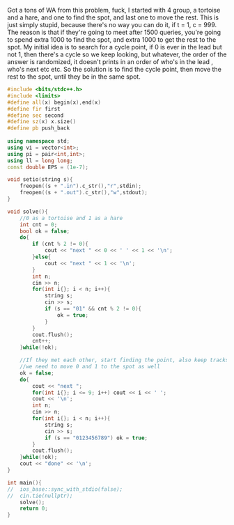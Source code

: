 Got a tons of WA from this problem, fuck, I started with 4 group, a tortoise and a hare, and one to find the spot, and last one to move the rest. This is just simply stupid, because there's no way you can do it, if t = 1, c = 999. The reason is that if they're going to meet after 1500 queries, you're going to spend extra 1000 to find the spot, and extra 1000 to get the rest to the spot. My initial idea is to search for a cycle point, if 0 is ever in the lead but not 1, then there's a cycle so we keep looking, but whatever, the order of the answer is randomized, it doesn't prints in an order of who's in the lead , who's next etc etc. So the solution is to find the cycle point, then move the rest to the spot, until they be in the same spot.
```cpp
#include <bits/stdc++.h>
#include <limits>
#define all(x) begin(x),end(x)
#define fir first
#define sec second
#define sz(x) x.size()
#define pb push_back
 
using namespace std;
using vi = vector<int>;
using pi = pair<int,int>;
using ll = long long;
const double EPS = (1e-7);

void setio(string s){
	freopen((s + ".in").c_str(),"r",stdin);
	freopen((s + ".out").c_str(),"w",stdout);
}

void solve(){
    //0 as a tortoise and 1 as a hare
    int cnt = 0;
    bool ok = false;
    do{
        if (cnt % 2 != 0){
            cout << "next " << 0 << ' ' << 1 << '\n';
        }else{
            cout << "next " << 1 << '\n';
        }
        int n;
        cin >> n;
        for(int i{}; i < n; i++){
            string s;
            cin >> s;
            if (s == "01" && cnt % 2 != 0){
                ok = true;
            }
        }
        cout.flush();
        cnt++;
    }while(!ok);

    //If they met each other, start finding the point, also keep tracks of the length   
    //we need to move 0 and 1 to the spot as well
    ok = false;
    do{
        cout << "next ";
        for(int i{}; i <= 9; i++) cout << i << ' ';
        cout << '\n';
        int n;
        cin >> n;
        for(int i{}; i < n; i++){
            string s;
            cin >> s;
            if (s == "0123456789") ok = true;
        }
        cout.flush();
    }while(!ok);
    cout << "done" << '\n';
}

int main(){
//	ios_base::sync_with_stdio(false);
//	cin.tie(nullptr);
    solve();
	return 0;
}
```